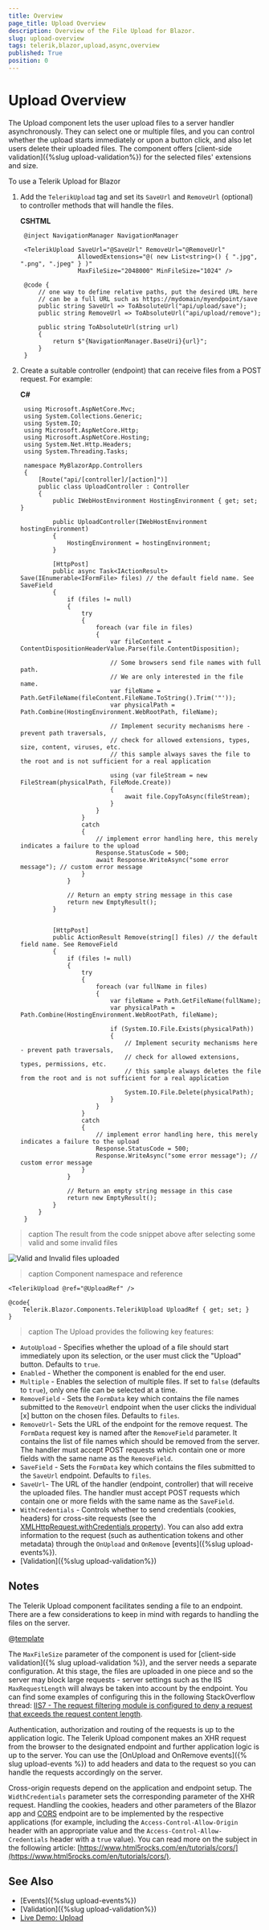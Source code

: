```yaml
---
title: Overview
page_title: Upload Overview
description: Overview of the File Upload for Blazor.
slug: upload-overview
tags: telerik,blazor,upload,async,overview
published: True
position: 0
---
```


# Upload Overview

The Upload component lets the user upload files to a server handler asynchronously. They can select one or multiple files, and you can control whether the upload starts immediately or upon a button click, and also let users delete their uploaded files. The component offers [client-side validation]({%slug upload-validation%}) for the selected files' extensions and size.

To use a Telerik Upload for Blazor

1. Add the `TelerikUpload` tag and set its `SaveUrl` and `RemoveUrl` (optional) to controller methods that will handle the files.

    **CSHTML**

        @inject NavigationManager NavigationManager
        
        <TelerikUpload SaveUrl="@SaveUrl" RemoveUrl="@RemoveUrl"
                       AllowedExtensions="@( new List<string>() { ".jpg", ".png", ".jpeg" } )"
                       MaxFileSize="2048000" MinFileSize="1024" />
        
        @code {
            // one way to define relative paths, put the desired URL here
            // can be a full URL such as https://mydomain/myendpoint/save
            public string SaveUrl => ToAbsoluteUrl("api/upload/save");
            public string RemoveUrl => ToAbsoluteUrl("api/upload/remove");
        
            public string ToAbsoluteUrl(string url)
            {
                return $"{NavigationManager.BaseUri}{url}";
            }
        }

1. Create a suitable controller (endpoint) that can receive files from a POST request. For example:

    **C#**
    
        using Microsoft.AspNetCore.Mvc;
        using System.Collections.Generic;
        using System.IO;
        using Microsoft.AspNetCore.Http;
        using Microsoft.AspNetCore.Hosting;
        using System.Net.Http.Headers;
        using System.Threading.Tasks;
        
        namespace MyBlazorApp.Controllers
        {
            [Route("api/[controller]/[action]")]
            public class UploadController : Controller
            {
                public IWebHostEnvironment HostingEnvironment { get; set; }
        
                public UploadController(IWebHostEnvironment hostingEnvironment)
                {
                    HostingEnvironment = hostingEnvironment;
                }
        
                [HttpPost]
                public async Task<IActionResult> Save(IEnumerable<IFormFile> files) // the default field name. See SaveField
                {
                    if (files != null)
                    {
                        try
                        {
                            foreach (var file in files)
                            {
                                var fileContent = ContentDispositionHeaderValue.Parse(file.ContentDisposition);
            
                                // Some browsers send file names with full path.
                                // We are only interested in the file name.
                                var fileName = Path.GetFileName(fileContent.FileName.ToString().Trim('"'));
                                var physicalPath = Path.Combine(HostingEnvironment.WebRootPath, fileName);
        
                                // Implement security mechanisms here - prevent path traversals,
                                // check for allowed extensions, types, size, content, viruses, etc.
                                // this sample always saves the file to the root and is not sufficient for a real application
                                
                                using (var fileStream = new FileStream(physicalPath, FileMode.Create))
                                {
                                    await file.CopyToAsync(fileStream);
                                }
                            }
                        }
                        catch
                        {
                            // implement error handling here, this merely indicates a failure to the upload
                            Response.StatusCode = 500;
                            await Response.WriteAsync("some error message"); // custom error message
                        }
                    }
        
                    // Return an empty string message in this case
                    return new EmptyResult();
                }
        
        
                [HttpPost]
                public ActionResult Remove(string[] files) // the default field name. See RemoveField
                {
                    if (files != null)
                    {
                        try
                        {
                            foreach (var fullName in files)
                            {
                                var fileName = Path.GetFileName(fullName);
                                var physicalPath = Path.Combine(HostingEnvironment.WebRootPath, fileName);
        
                                if (System.IO.File.Exists(physicalPath))
                                {
                                    // Implement security mechanisms here - prevent path traversals,
                                    // check for allowed extensions, types, permissions, etc.
                                    // this sample always deletes the file from the root and is not sufficient for a real application
        
                                    System.IO.File.Delete(physicalPath);
                                }
                            }
                        }
                        catch
                        {
                            // implement error handling here, this merely indicates a failure to the upload
                            Response.StatusCode = 500;
                            Response.WriteAsync("some error message"); // custom error message
                        }
                    }
        
                    // Return an empty string message in this case
                    return new EmptyResult();
                }
            }
        }


>caption The result from the code snippet above after selecting some valid and some invalid files

![Valid and Invalid files uploaded](images/upload-overview-validation.png)

>caption Component namespace and reference

````CSHTML
<TelerikUpload @ref="@UploadRef" />

@code{
    Telerik.Blazor.Components.TelerikUpload UploadRef { get; set; }
}
````

>caption The Upload provides the following key features:

* `AutoUpload` - Specifies whether the upload of a file should start immediately upon its selection, or the user must click the "Upload" button. Defaults to `true`.
* `Enabled` - Whether the component is enabled for the end user.
* `Multiple` - Enables the selection of multiple files. If set to `false` (defaults to `true`), only one file can be selected at a time.
* `RemoveField` - Sets the `FormData` key which contains the file names submitted to the `RemoveUrl` endpoint when the user clicks the individual [x] button on the chosen files. Defaults to `files`.
* `RemoveUrl`- Sets the URL of the endpoint for the remove request. The `FormData` request key is named after the `RemoveField` parameter. It contains the list of file names which should be removed from the server. The handler must accept POST requests which contain one or more fields with the same name as the `RemoveField`.
* `SaveField` - Sets the `FormData` key which contains the files submitted to the `SaveUrl` endpoint. Defaults to `files`.
* `SaveUrl`- The URL of the handler (endpoint, controller) that will receive the uploaded files. The handler must accept POST requests which contain one or more fields with the same name as the `SaveField`.
* `WithCredentials` - Controls whether to send credentials (cookies, headers) for cross-site requests (see the [XMLHttpRequest.withCredentials property](https://developer.mozilla.org/en-US/docs/Web/API/XMLHttpRequest/withCredentials)). You can also add extra information to the request (such as authentication tokens and other metadata) through the `OnUpload` and `OnRemove` [events]({%slug upload-events%}).
* [Validation]({%slug upload-validation%})



## Notes

The Telerik Upload component facilitates sending a file to an endpoint. There are a few considerations to keep in mind with regards to handling the files on the server.

@[template](/_contentTemplates/upload/notes.md#server-security-note)

The `MaxFileSize` parameter of the component is used for [client-side validation]({% slug upload-validation %}), and the server needs a separate configuration. At this stage, the files are uploaded in one piece and so the server may block large requests - server settings such as the IIS `MaxRequestLength` will always be taken into account by the endpoint. You can find some examples of configuring this in the following StackOverflow thread: [IIS7 - The request filtering module is configured to deny a request that exceeds the request content length](https://stackoverflow.com/questions/10871881/iis7-the-request-filtering-module-is-configured-to-deny-a-request-that-exceeds).

Authentication, authorization and routing of the requests is up to the application logic. The Telerik Upload component makes an XHR request from the browser to the designated endpoint and further application logic is up to the server. You can use the [OnUpload and OnRemove events]({% slug upload-events %}) to add headers and data to the request so you can handle the requests accordingly on the server.

Cross-origin requests depend on the application and endpoint setup. The `WidthCredentials` parameter sets the corresponding parameter of the XHR request. Handling the cookies, headers and other parameters of the Blazor app and [CORS](https://www.w3.org/TR/cors/) endpoint are to be implemented by the respective applications (for example, including the `Access-Control-Allow-Origin` header with an appropriate value and the `Access-Control-Allow-Credentials` header with a `true` value). You can read more on the subject in the following article: [https://www.html5rocks.com/en/tutorials/cors/](https://www.html5rocks.com/en/tutorials/cors/).




## See Also

  * [Events]({%slug upload-events%})
  * [Validation]({%slug upload-validation%})
  * [Live Demo: Upload](https://demos.telerik.com/blazor-ui/upload/overview)

